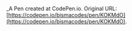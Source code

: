# 
 _A Pen created at CodePen.io. Original URL: [https://codepen.io/bismacodes/pen/KOKMdO](https://codepen.io/bismacodes/pen/KOKMdO).

 